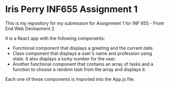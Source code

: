 # Iris Perry INF655 Assignment 1

This is my repository for my submission for Assignment 1 for INF 655 - Front End Web Devlopment 2.

It is a React app with the following components:
- Functional component that displays a greeting and the current date.
- Class component that displays a user's name and profession using state. It also displays a lucky number for the user.
- Another functional component that contains an array of tasks and a function to choose a random task from the array and displays it.

Each one of these components is imported into the App.js file.
